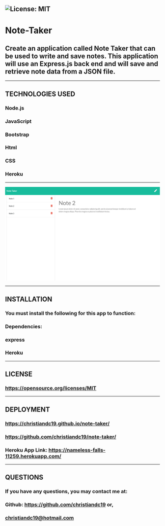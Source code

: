 ## ![License: MIT](https://img.shields.io/badge/License-MIT-yellow.svg)
  # Note-Taker
  ## Create an application called Note Taker that can be used to write and save notes. This application will use an Express.js back end and will save and retrieve note data from a JSON file.


  ------------------
  ## TECHNOLOGIES USED
  ### Node.js
  ### JavaScript
  ### Bootstrap
  ### Html
  ### CSS
  ### Heroku
  ------------------

![screenshot](./public/assets/note-taker-mockup.png.png)

  ------------------
  ## INSTALLATION
  ### You must install the following for this app to function:
  ### Dependencies: 
  ### express
  ### Heroku
  ------------------
  ## LICENSE  
  ### https://opensource.org/licenses/MIT
  ------------------
  ## DEPLOYMENT  
  ### https://christiandc19.github.io/note-taker/
  ### https://github.com/christiandc19/note-taker/
  ### Heroku App Link: https://nameless-falls-11259.herokuapp.com/
  ------------------
  ## QUESTIONS  
  ### If you have any questions, you may contact me at:
  ### Github: https://github.com/christiandc19 or,
  ### christiandc19@hotmail.com
